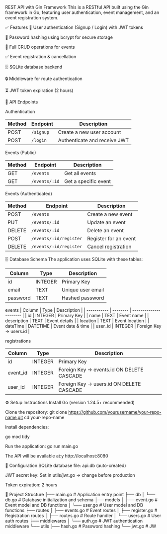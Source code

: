 REST API with Gin Framework
This is a RESTful API built using the Gin framework in Go, featuring user authentication, event management, and an event registration system.

✅ Features
🔐 User authentication (Signup / Login) with JWT tokens

🔑 Password hashing using bcrypt for secure storage

📅 Full CRUD operations for events

✅ Event registration & cancellation

🗄 SQLite database backend

🔒 Middleware for route authentication

⏳ JWT token expiration (2 hours)

📌 API Endpoints

Authentication

| Method | Endpoint  | Description                  |
| ------ | --------- | ---------------------------- |
| POST   | `/signup` | Create a new user account    |
| POST   | `/login`  | Authenticate and receive JWT |

Events (Public)

| Method | Endpoint      | Description          |
| ------ | ------------- | -------------------- |
| GET    | `/events`     | Get all events       |
| GET    | `/events/:id` | Get a specific event |

Events (Authenticated)

| Method | Endpoint               | Description           |
| ------ | ---------------------- | --------------------- |
| POST   | `/events`              | Create a new event    |
| PUT    | `/events/:id`          | Update an event       |
| DELETE | `/events/:id`          | Delete an event       |
| POST   | `/events/:id/register` | Register for an event |
| DELETE | `/events/:id/register` | Cancel registration   |

🗄 Database Schema
The application uses SQLite with these tables:

| Column   | Type    | Description       |
| -------- | ------- | ----------------- |
| id       | INTEGER | Primary Key       |
| email    | TEXT    | Unique user email |
| password | TEXT    | Hashed password   |

events
| Column      | Type     | Description            |
| ----------- | -------- | ---------------------- |
| id          | INTEGER  | Primary Key            |
| name        | TEXT     | Event name             |
| description | TEXT     | Event details          |
| location    | TEXT     | Event location         |
| dateTime    | DATETIME | Event date & time      |
| user\_id    | INTEGER  | Foreign Key → users.id |

registrations

| Column    | Type    | Description                               |
| --------- | ------- | ----------------------------------------- |
| id        | INTEGER | Primary Key                               |
| event\_id | INTEGER | Foreign Key → events.id ON DELETE CASCADE |
| user\_id  | INTEGER | Foreign Key → users.id ON DELETE CASCADE  |

⚙️ Setup Instructions
Install Go (version 1.24.5+ recommended)

Clone the repository:
git clone https://github.com/yourusername/your-repo-name.git
cd your-repo-name

Install dependencies:

go mod tidy

Run the application:
go run main.go

The API will be available at:y
http://localhost:8080

🔑 Configuration
SQLite database file: api.db (auto-created)

JWT secret key: Set in utils/jwt.go → change before production

Token expiration: 2 hours

📂 Project Structure
├── main.go            # Application entry point
├── db
│   └── db.go          # Database initialization and schema
├── models
│   ├── event.go       # Event model and DB functions
│   └── user.go        # User model and DB functions
├── routes
│   ├── events.go      # Event routes
│   ├── register.go    # Registration routes
│   ├── routes.go      # Route handler
│   └── users.go       # User auth routes
├── middlewares
│   └── auth.go        # JWT authentication middleware
└── utils
    ├── hash.go        # Password hashing
    └── jwt.go         # JW




